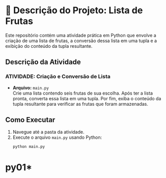 # 🍏 Descrição do Projeto: Lista de Frutas

Este repositório contém uma atividade prática em Python que envolve a criação de uma lista de frutas, a conversão dessa lista em uma tupla e a exibição do conteúdo da tupla resultante.

## Descrição da Atividade

### ATIVIDADE: Criação e Conversão de Lista
- **Arquivo:** `main.py`  
  Crie uma lista contendo seis frutas de sua escolha. Após ter a lista pronta, converta essa lista em uma tupla. Por fim, exiba o conteúdo da tupla resultante para verificar as frutas que foram armazenadas.

## Como Executar

1. Navegue até a pasta da atividade.
2. Execute o arquivo `main.py` usando Python:
   ```bash
   python main.py
# py01*
